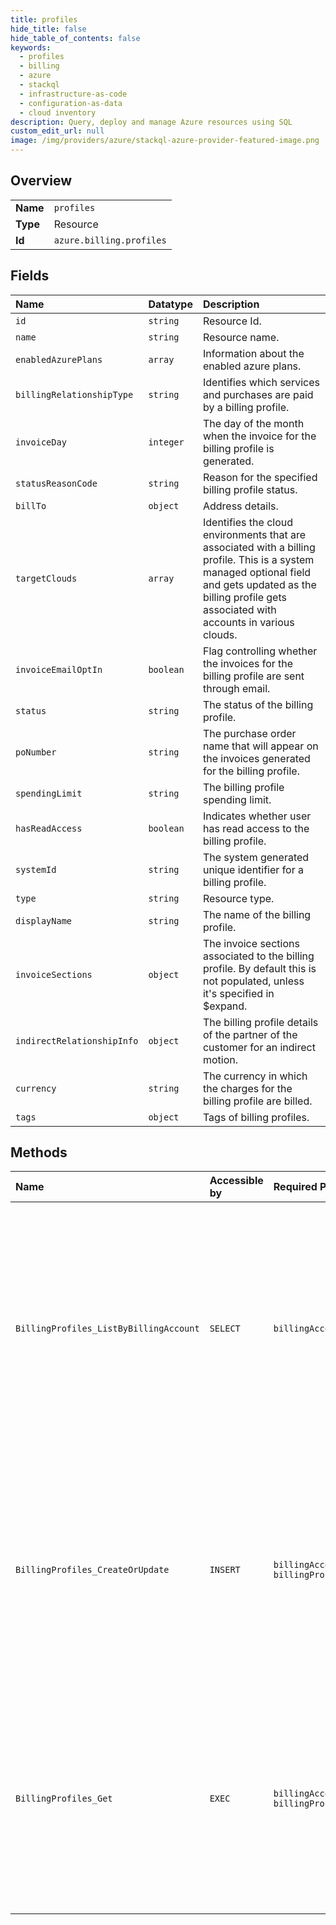 ```yaml
---
title: profiles
hide_title: false
hide_table_of_contents: false
keywords:
  - profiles
  - billing
  - azure    
  - stackql
  - infrastructure-as-code
  - configuration-as-data
  - cloud inventory
description: Query, deploy and manage Azure resources using SQL
custom_edit_url: null
image: /img/providers/azure/stackql-azure-provider-featured-image.png
---
```

  
    

## Overview
<table><tbody>
<tr><td><b>Name</b></td><td><code>profiles</code></td></tr>
<tr><td><b>Type</b></td><td>Resource</td></tr>
<tr><td><b>Id</b></td><td><code>azure.billing.profiles</code></td></tr>
</tbody></table>

## Fields
| Name | Datatype | Description |
|:-----|:---------|:------------|
| `id` | `string` | Resource Id. |
| `name` | `string` | Resource name. |
| `enabledAzurePlans` | `array` | Information about the enabled azure plans. |
| `billingRelationshipType` | `string` | Identifies which services and purchases are paid by a billing profile. |
| `invoiceDay` | `integer` | The day of the month when the invoice for the billing profile is generated. |
| `statusReasonCode` | `string` | Reason for the specified billing profile status. |
| `billTo` | `object` | Address details. |
| `targetClouds` | `array` | Identifies the cloud environments that are associated with a billing profile. This is a system managed optional field and gets updated as the billing profile gets associated with accounts in various clouds. |
| `invoiceEmailOptIn` | `boolean` | Flag controlling whether the invoices for the billing profile are sent through email. |
| `status` | `string` | The status of the billing profile. |
| `poNumber` | `string` | The purchase order name that will appear on the invoices generated for the billing profile. |
| `spendingLimit` | `string` | The billing profile spending limit. |
| `hasReadAccess` | `boolean` | Indicates whether user has read access to the billing profile. |
| `systemId` | `string` | The system generated unique identifier for a billing profile. |
| `type` | `string` | Resource type. |
| `displayName` | `string` | The name of the billing profile. |
| `invoiceSections` | `object` | The invoice sections associated to the billing profile. By default this is not populated, unless it's specified in $expand. |
| `indirectRelationshipInfo` | `object` | The billing profile details of the partner of the customer for an indirect motion. |
| `currency` | `string` | The currency in which the charges for the billing profile are billed. |
| `tags` | `object` | Tags of billing profiles. |
## Methods
| Name | Accessible by | Required Params | Description |
|:-----|:--------------|:----------------|:------------|
| `BillingProfiles_ListByBillingAccount` | `SELECT` | `billingAccountName` | Lists the billing profiles that a user has access to. The operation is supported for billing accounts with agreement type Microsoft Customer Agreement or Microsoft Partner Agreement. |
| `BillingProfiles_CreateOrUpdate` | `INSERT` | `billingAccountName, billingProfileName` | Creates or updates a billing profile. The operation is supported for billing accounts with agreement type Microsoft Customer Agreement or Microsoft Partner Agreement. |
| `BillingProfiles_Get` | `EXEC` | `billingAccountName, billingProfileName` | Gets a billing profile by its ID. The operation is supported for billing accounts with agreement type Microsoft Customer Agreement or Microsoft Partner Agreement. |
